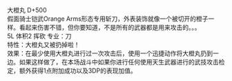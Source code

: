 <title>大橙丸</title>
<meta name="GENERATOR" content="WinCHM">
<meta http-equiv="Content-Type" content="text/html; charset=gb2312">
<br>大橙丸  D+500
<br>假面骑士铠武Orange Arms形态专用斩刀，外表装饰就像一个被切开的橙子一样。看起来伤害不错，但你要知道，不是所有的武器都是用来攻击的。。。
<br>5L 体积2 挥砍 专业：刀 
<br>特性：大橙丸又被扔掉啦！
<br>效果：在最少使用大橙丸进行过一次攻击后，使用一个迅捷动作将大橙丸扔到一边。如果这样做了，在本场战斗中如果你进行任何使用天生武器进行的武技攻击检定，额外获得1点附加成功以及3DP的表现加值。
<br>